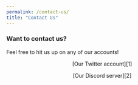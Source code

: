 ```yaml
---
permalink: /contact-us/
title: "Contact Us"
---
```


### Want to contact us?

Feel free to hit us up on any of our accounts!

<p style="text-align: center;">[Our Twitter account][1]</p>

<p style="text-align: center;">[Our Discord server][2]</p>

[1]: https://twitter.com/eriebears "Our Twitter"
[2]: https://discord.gg/68D5fQU "Our Discord server"
